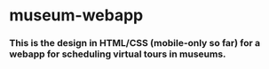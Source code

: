 # museum-webapp

### This is the design in HTML/CSS (mobile-only so far) for a webapp for scheduling virtual tours in museums.
